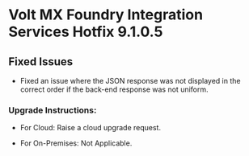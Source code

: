                            

Volt MX  Foundry Integration Services Hotfix 9.1.0.5
==================================================

Fixed Issues
-------------

* Fixed an issue where the JSON response was not displayed in the correct order if the back-end response was not uniform.  



### Upgrade Instructions:

* For Cloud: Raise a cloud upgrade request.  

* For On-Premises: Not Applicable.